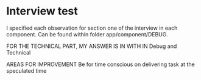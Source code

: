 # Interview test

I specified each observation for section one of the interview in each component. Can be found within folder app/component/DEBUG.

FOR THE TECHNICAL PART, MY ANSWER IS IN WITH IN Debug and Technical

AREAS FOR IMPROVEMENT
Be for time conscious on delivering task at the speculated time